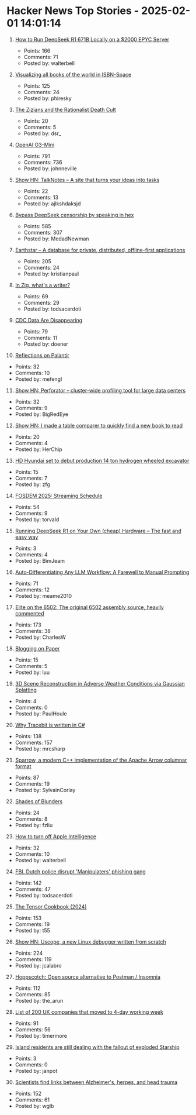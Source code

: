 # Hacker News Top Stories - 2025-02-01 14:01:14

1. [How to Run DeepSeek R1 671B Locally on a $2000 EPYC Server](https://digitalspaceport.com/how-to-run-deepseek-r1-671b-fully-locally-on-2000-epyc-rig/)
   - Points: 166
   - Comments: 71
   - Posted by: walterbell

2. [Visualizing all books of the world in ISBN-Space](https://phiresky.github.io/blog/2025/visualizing-all-books-in-isbn-space/)
   - Points: 125
   - Comments: 24
   - Posted by: phiresky

3. [The Zizians and the Rationalist Death Cult](https://maxread.substack.com/p/the-zizians-and-the-rationalist-death)
   - Points: 20
   - Comments: 5
   - Posted by: dsr_

4. [OpenAI O3-Mini](https://openai.com/index/openai-o3-mini/)
   - Points: 791
   - Comments: 736
   - Posted by: johnneville

5. [Show HN: TalkNotes – A site that turns your ideas into tasks](https://www.talknotes.tech/)
   - Points: 22
   - Comments: 13
   - Posted by: ajlkshdaksjd

6. [Bypass DeepSeek censorship by speaking in hex](https://substack.com/home/post/p-156004330)
   - Points: 585
   - Comments: 307
   - Posted by: MedadNewman

7. [Earthstar – A database for private, distributed, offline-first applications](https://earthstar-project.org/)
   - Points: 205
   - Comments: 24
   - Posted by: kristianpaul

8. [In Zig, what's a writer?](https://www.openmymind.net/In-Zig-Whats-a-Writer/)
   - Points: 69
   - Comments: 29
   - Posted by: todsacerdoti

9. [CDC Data Are Disappearing](https://www.theatlantic.com/health/archive/2025/01/cdc-dei-scientific-data/681531/)
   - Points: 79
   - Comments: 11
   - Posted by: doener

10. [Reflections on Palantir](https://nabeelqu.co/reflections-on-palantir)
   - Points: 32
   - Comments: 10
   - Posted by: mefengl

11. [Show HN: Perforator – cluster-wide profiling tool for large data centers](https://github.com/yandex/perforator)
   - Points: 32
   - Comments: 9
   - Posted by: BigRedEye

12. [Show HN: I made a table comparer to quickly find a new book to read](https://nextread.info/)
   - Points: 20
   - Comments: 4
   - Posted by: HerChip

13. [HD Hyundai set to debut production 14 ton hydrogen wheeled excavator](https://electrek.co/2025/01/27/hd-hyundai-set-to-debut-production-14-ton-hydrogen-wheeled-excavator/)
   - Points: 15
   - Comments: 7
   - Posted by: zfg

14. [FOSDEM 2025: Streaming Schedule](https://fosdem.org/2025/schedule/streaming/)
   - Points: 54
   - Comments: 9
   - Posted by: torvald

15. [Running DeepSeek R1 on Your Own (cheap) Hardware – The fast and easy way](https://linux-howto.org/running-deepseek-r1-on-your-own-hardware-the-fast-and-easy-way)
   - Points: 3
   - Comments: 4
   - Posted by: BimJeam

16. [Auto-Differentiating Any LLM Workflow: A Farewell to Manual Prompting](https://arxiv.org/abs/2501.16673)
   - Points: 71
   - Comments: 12
   - Posted by: meame2010

17. [Elite on the 6502: The original 6502 assembly source, heavily commented](https://elite.bbcelite.com/)
   - Points: 173
   - Comments: 38
   - Posted by: CharlesW

18. [Blogging on Paper](https://conroy.org/blogging-on-paper)
   - Points: 15
   - Comments: 5
   - Posted by: luu

19. [3D Scene Reconstruction in Adverse Weather Conditions via Gaussian Splatting](https://arxiv.org/abs/2412.18862)
   - Points: 4
   - Comments: 0
   - Posted by: PaulHoule

20. [Why Tracebit is written in C#](https://tracebit.com/blog/why-tracebit-is-written-in-c-sharp)
   - Points: 138
   - Comments: 157
   - Posted by: mrcsharp

21. [Sparrow, a modern C++ implementation of the Apache Arrow columnar format](https://johan-mabille.medium.com/sparrow-1f23817f6696)
   - Points: 87
   - Comments: 19
   - Posted by: SylvainCorlay

22. [Shades of Blunders](https://lichess.org/@/theScot/blog/50-shades-of-blunders/84VpVCDn)
   - Points: 24
   - Comments: 8
   - Posted by: fzliu

23. [How to turn off Apple Intelligence](https://www.asurion.com/connect/tech-tips/turn-off-apple-intelligence/)
   - Points: 32
   - Comments: 10
   - Posted by: walterbell

24. [FBI, Dutch police disrupt 'Manipulaters' phishing gang](https://krebsonsecurity.com/2025/01/fbi-dutch-police-disrupt-manipulaters-phishing-gang/)
   - Points: 142
   - Comments: 47
   - Posted by: todsacerdoti

25. [The Tensor Cookbook (2024)](https://tensorcookbook.com/)
   - Points: 153
   - Comments: 19
   - Posted by: t55

26. [Show HN: Uscope, a new Linux debugger written from scratch](https://github.com/jcalabro/uscope)
   - Points: 224
   - Comments: 119
   - Posted by: jcalabro

27. [Hoppscotch: Open source alternative to Postman / Insomnia](https://github.com/hoppscotch/hoppscotch)
   - Points: 112
   - Comments: 85
   - Posted by: the_arun

28. [List of 200 UK companies that moved to 4-day working week](https://future4days.com/list-of-200-uk-companies-that-moved-to-4-day-working-week/)
   - Points: 91
   - Comments: 56
   - Posted by: timermore

29. [Island residents are still dealing with the fallout of exploded Starship](https://www.cnn.com/2025/01/30/science/spacex-starship-explosion-debris-turks-caicos/index.html)
   - Points: 3
   - Comments: 0
   - Posted by: janpot

30. [Scientists find links between Alzheimer's, herpes, and head trauma](https://www.statnews.com/2025/01/07/alzheimers-disease-research-link-between-herpes-virus-head-trauma-dementia/)
   - Points: 152
   - Comments: 61
   - Posted by: wglb

